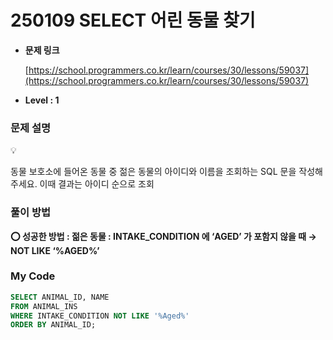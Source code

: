 # 250109 SELECT 어린 동물 찾기

- **문제 링크**
    
    [https://school.programmers.co.kr/learn/courses/30/lessons/59037](https://school.programmers.co.kr/learn/courses/30/lessons/59037)
    
- **Level : 1**

### 문제 설명

<aside>
💡

동물 보호소에 들어온 동물 중 젊은 동물의 아이디와 이름을 조회하는 SQL 문을 작성해주세요. 이때 결과는 아이디 순으로 조회

</aside>

### 풀이 방법

<aside>

**⭕ 성공한 방법 : 젊은 동물 : INTAKE_CONDITION 에 ‘AGED’ 가 포함지 않을 때 → NOT LIKE ‘%AGED%’**

</aside>

### My Code

```sql
SELECT ANIMAL_ID, NAME 
FROM ANIMAL_INS 
WHERE INTAKE_CONDITION NOT LIKE '%Aged%' 
ORDER BY ANIMAL_ID;
```